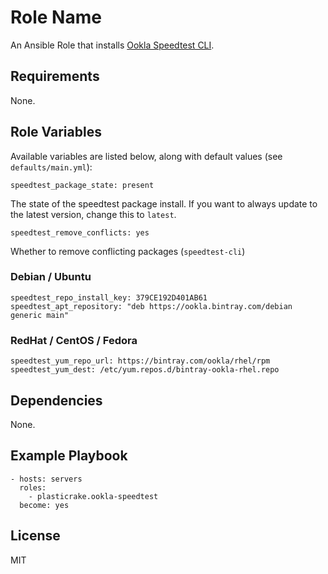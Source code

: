 # Role Name

An Ansible Role that installs [Ookla Speedtest CLI](https://www.speedtest.net/apps/cli).

## Requirements

None.

## Role Variables

Available variables are listed below, along with default values (see `defaults/main.yml`):

    speedtest_package_state: present

The state of the speedtest package install. If you want to always update to the latest version, change this to `latest`.

    speedtest_remove_conflicts: yes

Whether to remove conflicting packages (`speedtest-cli`)

### Debian / Ubuntu

    speedtest_repo_install_key: 379CE192D401AB61
    speedtest_apt_repository: "deb https://ookla.bintray.com/debian generic main"

### RedHat / CentOS / Fedora

    speedtest_yum_repo_url: https://bintray.com/ookla/rhel/rpm
    speedtest_yum_dest: /etc/yum.repos.d/bintray-ookla-rhel.repo

## Dependencies

None.

## Example Playbook

    - hosts: servers
      roles:
        - plasticrake.ookla-speedtest
      become: yes

## License

MIT
